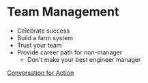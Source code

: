# Team Management

* Celebrate success
* Build a farm system
* Trust your team
* Provide career path for non-manager
    * Don't make your best engineer manager

[Conversation for Action](file://image/CofA-Graphic2.jpg)